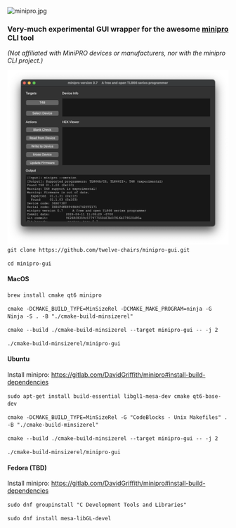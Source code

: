 ![minipro.jpg](res%2FAppIcon.ico)
### Very-much experimental GUI wrapper for the awesome [minipro](https://gitlab.com/DavidGriffith/minipro) CLI tool
*(Not affiliated with MiniPRO devices or manufacturers, nor with the minipro CLI project.)*

![Screenshot 2024-05-28 at 09.18.19.png](res%2FScreenshot%202024-05-28%20at%2009.18.19.png)
`git clone https://github.com/twelve-chairs/minipro-gui.git`

`cd minipro-gui`

#### MacOS

`brew install cmake qt6 minipro`

`cmake -DCMAKE_BUILD_TYPE=MinSizeRel -DCMAKE_MAKE_PROGRAM=ninja -G Ninja -S . -B "./cmake-build-minsizerel"`

`cmake --build ./cmake-build-minsizerel --target minipro-gui -- -j 2`

`./cmake-build-minsizerel/minipro-gui`

#### Ubuntu
Install minipro: https://gitlab.com/DavidGriffith/minipro#install-build-dependencies

`sudo apt-get install build-essential libgl1-mesa-dev cmake qt6-base-dev`

`cmake -DCMAKE_BUILD_TYPE=MinSizeRel -G "CodeBlocks - Unix Makefiles" . -B "./cmake-build-minsizerel"`

`cmake --build ./cmake-build-minsizerel --target minipro-gui -- -j 2`

`./cmake-build-minsizerel/minipro-gui`

#### Fedora (TBD)
Install minipro: https://gitlab.com/DavidGriffith/minipro#install-build-dependencies

`sudo dnf groupinstall "C Development Tools and Libraries"`

`sudo dnf install mesa-libGL-devel`